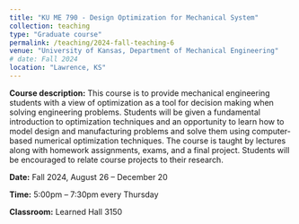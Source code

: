 ```yaml
---
title: "KU ME 790 - Design Optimization for Mechanical System"
collection: teaching
type: "Graduate course"
permalink: /teaching/2024-fall-teaching-6
venue: "University of Kansas, Department of Mechanical Engineering"
# date: Fall 2024
location: "Lawrence, KS"
---
```


**Course description:** This course is to provide mechanical engineering students with a view of optimization as a tool for decision making when solving engineering problems. Students will be given a fundamental introduction to optimization techniques and an opportunity to learn how to model design and manufacturing problems and solve them using computer-based numerical optimization techniques. The course is taught by lectures along with homework assignments, exams, and a final project. Students will be encouraged to relate course projects to their research.

**Date:** Fall 2024, August 26 – December 20

**Time:** 5:00pm – 7:30pm every Thursday

**Classroom:** Learned Hall 3150
